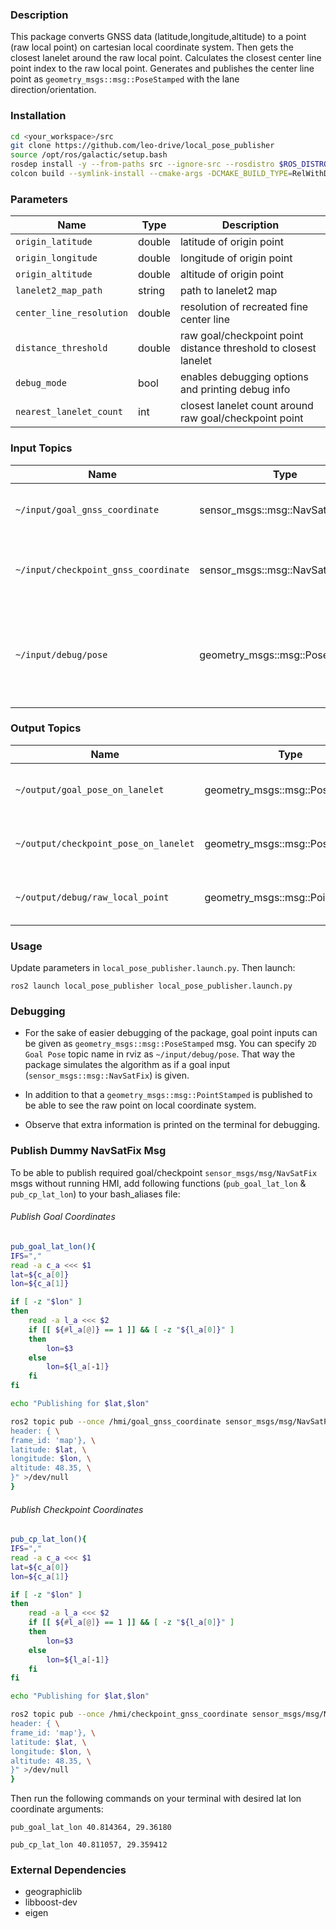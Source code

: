 ### Description

This package converts GNSS data (latitude,longitude,altitude) to a point (raw local point) on
cartesian local coordinate system. Then gets the closest lanelet around the raw local point.
Calculates the closest center line point index to the raw local point. Generates and publishes the
center line point as `geometry_msgs::msg::PoseStamped` with the lane direction/orientation.

### Installation

```bash
cd <your_workspace>/src
git clone https://github.com/leo-drive/local_pose_publisher
source /opt/ros/galactic/setup.bash
rosdep install -y --from-paths src --ignore-src --rosdistro $ROS_DISTRO
colcon build --symlink-install --cmake-args -DCMAKE_BUILD_TYPE=RelWithDebInfo -DCMAKE_EXPORT_COMPILE_COMMANDS=1
```

### Parameters

| Name                      | Type      | Description                                                       |
| --------------------------| ----------| ------------------------------------------------------------------|
| `origin_latitude`         | double    | latitude of origin point                                          |
| `origin_longitude`        | double    | longitude of origin point                                         |
| `origin_altitude`         | double    | altitude of origin point                                          |
| `lanelet2_map_path`       | string    | path to lanelet2 map                                              |
| `center_line_resolution`  | double    | resolution of recreated fine center line                          |
| `distance_threshold`      | double    | raw goal/checkpoint point distance threshold to closest lanelet   |
| `debug_mode`              | bool      | enables debugging options and printing debug info                 |
| `nearest_lanelet_count`   | int       | closest lanelet count around raw goal/checkpoint point            |

### Input Topics

| Name                                  | Type                              | Description                                                       |
| --------------------------------------| ----------------------------------| ------------------------------------------------------------------|
| `~/input/goal_gnss_coordinate`        | sensor_msgs::msg::NavSatFix       | goal point coordinates as lat-lon-alt                             |
| `~/input/checkpoint_gnss_coordinate`  | sensor_msgs::msg::NavSatFix       | checkpoint point coordinates as lat-lon-alt                       |
| `~/input/debug/pose`                  | geometry_msgs::msg::PoseStamped   | (debugging option) stamped pose msg input besides NavSatFix msg   |

### Output Topics

| Name                                  | Type                              | Description                               |
| --------------------------------------| ----------------------------------| ------------------------------------------|
| `~/output/goal_pose_on_lanelet`       | geometry_msgs::msg::PoseStamped   | goal pose on the lanelet centerline       |
| `~/output/checkpoint_pose_on_lanelet` | geometry_msgs::msg::PoseStamped   | checkpoint pose on the lanelet centerline |
| `~/output/debug/raw_local_point`      | geometry_msgs::msg::PointStamped  | raw point on local coordinate frame       |

### Usage

Update parameters in `local_pose_publisher.launch.py`. Then launch:

`ros2 launch local_pose_publisher local_pose_publisher.launch.py`

### Debugging

* For the sake of easier debugging of the package, goal point inputs can be given
  as `geometry_msgs::msg::PoseStamped` msg. You can specify `2D Goal Pose` topic name in rviz
  as `~/input/debug/pose`. That way the package simulates the algorithm as if a goal
  input (`sensor_msgs::msg::NavSatFix`) is given.

* In addition to that a `geometry_msgs::msg::PointStamped` is published to be able to see the raw
  point on local coordinate system.

* Observe that extra information is printed on the terminal for debugging.

### Publish Dummy NavSatFix Msg

To be able to publish required goal/checkpoint `sensor_msgs/msg/NavSatFix` msgs without running HMI,
add following functions (`pub_goal_lat_lon` & `pub_cp_lat_lon`) to your bash_aliases file:

###### Publish Goal Coordinates

```bash
pub_goal_lat_lon(){
IFS=","
read -a c_a <<< $1
lat=${c_a[0]}
lon=${c_a[1]}

if [ -z "$lon" ]
then
	read -a l_a <<< $2
	if [[ ${#l_a[@]} == 1 ]] && [ -z "${l_a[0]}" ]
	then
		lon=$3
	else
		lon=${l_a[-1]}
	fi
fi

echo "Publishing for $lat,$lon"

ros2 topic pub --once /hmi/goal_gnss_coordinate sensor_msgs/msg/NavSatFix "{ \
header: { \
frame_id: 'map'}, \
latitude: $lat, \
longitude: $lon, \
altitude: 48.35, \
}" >/dev/null
}
```

###### Publish Checkpoint Coordinates

```bash
pub_cp_lat_lon(){
IFS=","
read -a c_a <<< $1
lat=${c_a[0]}
lon=${c_a[1]}

if [ -z "$lon" ]
then
	read -a l_a <<< $2
	if [[ ${#l_a[@]} == 1 ]] && [ -z "${l_a[0]}" ]
	then
		lon=$3
	else
		lon=${l_a[-1]}
	fi
fi

echo "Publishing for $lat,$lon"

ros2 topic pub --once /hmi/checkpoint_gnss_coordinate sensor_msgs/msg/NavSatFix "{ \
header: { \
frame_id: 'map'}, \
latitude: $lat, \
longitude: $lon, \
altitude: 48.35, \
}" >/dev/null
}
```

Then run the following commands on your terminal with desired lat lon coordinate arguments:

`pub_goal_lat_lon 40.814364, 29.36180
`

`pub_cp_lat_lon 40.811057, 29.359412
`

### External Dependencies

* geographiclib
* libboost-dev
* eigen